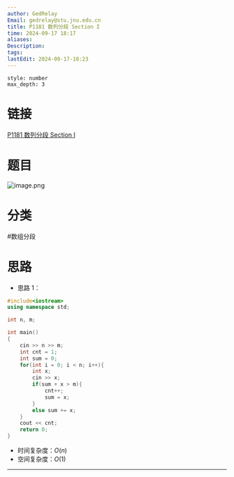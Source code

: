 ```yaml
---
author: GedRelay
Email: gedrelay@stu.jnu.edu.cn
title: P1181 数列分段 Section I
time: 2024-09-17 18:17
aliases: 
Description: 
tags: 
lastEdit: 2024-09-17-18:23
---
```


```toc
style: number
max_depth: 3
```

# 链接
[P1181 数列分段 Section I](https://www.luogu.com.cn/problem/P1181) 

# 题目
![image.png](https://ged-pic-bed.oss-cn-guangzhou.aliyuncs.com/img/202409171817900.png)


# 分类
#数组分段 

# 思路
- 思路 1：


```cpp
#include<iostream>
using namespace std;

int n, m;

int main()
{
	cin >> n >> m;
	int cnt = 1;
	int sum = 0;
	for(int i = 0; i < n; i++){
	    int x;
	    cin >> x;
	    if(sum + x > m){
	        cnt++;
	        sum = x;
	    }
	    else sum += x;
	}
	cout << cnt;
	return 0;
}
```


- 时间复杂度：${O\left( n \right)  }$ 
- 空间复杂度：${O\left( 1 \right)  }$ 


---

